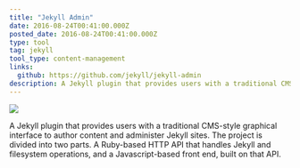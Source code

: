 ```yaml
---
title: "Jekyll Admin"
date: 2016-08-24T00:41:00.000Z
posted_date: 2016-08-24T00:41:00.000Z
type: tool
tag: jekyll
tool_type: content-management
links:
  github: https://github.com/jekyll/jekyll-admin
description: A Jekyll plugin that provides users with a traditional CMS-style graphical interface to author content and administer Jekyll sites.
---
```

![](https://cloud.githubusercontent.com/assets/282759/17258537/62e23ed6-5595-11e6-89b0-31c787f0492a.png)

A Jekyll plugin that provides users with a traditional CMS-style graphical interface to author content and administer Jekyll sites. The project is divided into two parts. A Ruby-based HTTP API that handles Jekyll and filesystem operations, and a Javascript-based front end, built on that API.
